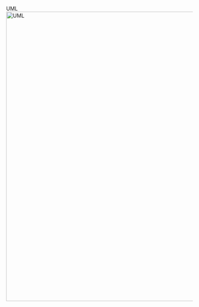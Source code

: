UML
<img width="731" height="780" alt="UML" src="https://github.com/user-attachments/assets/d81961fb-2b8d-488a-be1c-51b8bd85da2f" />
